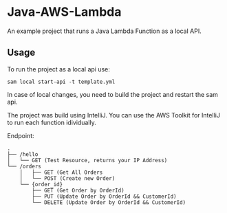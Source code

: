 # Java-AWS-Lambda
An example project that runs a Java Lambda Function as a local API.

## Usage
To run the project as a local api use:
```
sam local start-api -t template.yml
```
In case of local changes, you need to build the project and restart the sam api.

The project was build using IntelliJ. You can use the AWS Toolkit for IntelliJ to run each function idividually.

Endpoint:
```
.
├── /hello
│   └── GET (Test Resource, returns your IP Address)
└── /orders
    │   ├── GET (Get All Orders
    │   └── POST (Create new Order)
    └── {order_id}
        ├── GET (Get Order by OrderId)
        ├── PUT (Update Order by OrderId && CustomerId)
        └── DELETE (Update Order by OrderId && CustomerId)
```
